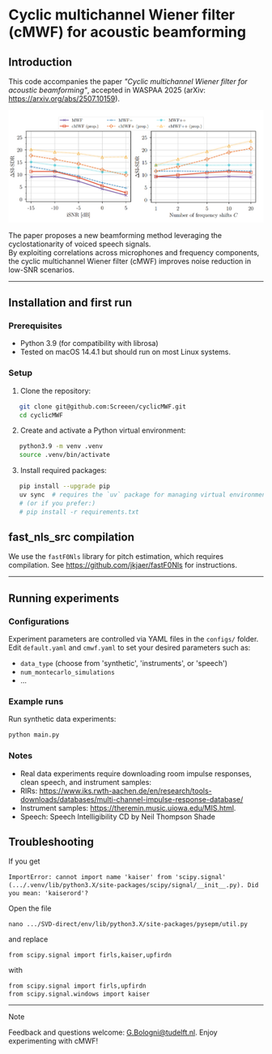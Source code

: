# Cyclic multichannel Wiener filter (cMWF) for acoustic beamforming

## Introduction
This code accompanies the paper *"Cyclic multichannel Wiener filter for acoustic beamforming"*, 
accepted in WASPAA 2025 (arXiv: https://arxiv.org/abs/2507.10159).

![Overview of results on synthetic data](pics/results_github.png)

The paper proposes a new beamforming method leveraging the cyclostationarity of voiced speech signals.  
By exploiting correlations across microphones and frequency components, the cyclic multichannel Wiener filter (cMWF) 
improves noise reduction in low-SNR scenarios.

---

## Installation and first run

### Prerequisites
- Python 3.9 (for compatibility with librosa)
- Tested on macOS 14.4.1 but should run on most Linux systems.

### Setup
1. Clone the repository:
```bash
   git clone git@github.com:Screeen/cyclicMWF.git
   cd cyclicMWF
```

2. Create and activate a Python virtual environment:
```bash
   python3.9 -m venv .venv
   source .venv/bin/activate
```

3. Install required packages:
```bash
   pip install --upgrade pip
   uv sync  # requires the `uv` package for managing virtual environments
   # (or if you prefer:)
   # pip install -r requirements.txt
```

## fast_nls_src compilation

We use the `fastF0Nls` library for pitch estimation, which requires compilation. See https://github.com/jkjaer/fastF0Nls for instructions.

---

## Running experiments

### Configurations
Experiment parameters are controlled via YAML files in the `configs/` folder. Edit `default.yaml` and `cmwf.yaml` to set your desired parameters such as:
- `data_type` (choose from 'synthetic', 'instruments', or 'speech')
- `num_montecarlo_simulations`
- ... 

### Example runs
Run synthetic data experiments:
  ```bash
  python main.py
  ```

### Notes
- Real data experiments require downloading room impulse responses, clean speech, and instrument samples:
- RIRs: https://www.iks.rwth-aachen.de/en/research/tools-downloads/databases/multi-channel-impulse-response-database/
- Instrument samples:  https://theremin.music.uiowa.edu/MIS.html.
- Speech: Speech Intelligibility CD by Neil Thompson Shade

## Troubleshooting

If you get
```
ImportError: cannot import name 'kaiser' from 'scipy.signal' (.../.venv/lib/python3.X/site-packages/scipy/signal/__init__.py). Did you mean: 'kaiserord'?
```
Open the file
```
nano .../SVD-direct/env/lib/python3.X/site-packages/pysepm/util.py
```
and replace 
```
from scipy.signal import firls,kaiser,upfirdn
```
with
```
from scipy.signal import firls,upfirdn
from scipy.signal.windows import kaiser
```

---

> [!NOTE]
> Feedback and questions welcome: G.Bologni@tudelft.nl.
> Enjoy experimenting with cMWF!
> 

